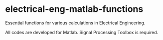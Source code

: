 # electrical-eng-matlab-functions
Essential functions for various calculations in Electrical Engineering.

All codes are developed for Matlab. Signal Processing Toolbox is required.
